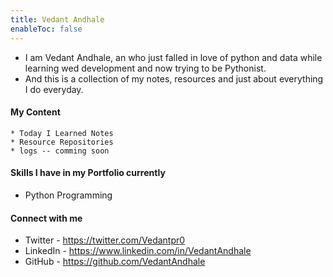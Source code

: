```yaml
---
title: Vedant Andhale
enableToc: false
---
```


- I am Vedant Andhale, an who just falled in love of python and data while learning wed development and now trying to be Pythonist.
- And this is a collection of my notes, resources and just about everything I do everyday.

#### My Content
	* Today I Learned Notes
	* Resource Repositories
	* logs -- comming soon

#### Skills I have in my Portfolio currently
* Python Programming

#### Connect with me
* Twitter - https://twitter.com/Vedantpr0
* LinkedIn - https://www.linkedin.com/in/VedantAndhale
* GitHub - https://github.com/VedantAndhale